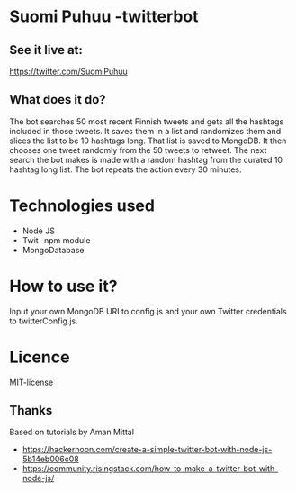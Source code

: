 # Suomi Puhuu -twitterbot

## See it live at:
https://twitter.com/SuomiPuhuu

## What does it do?
The bot searches 50 most recent Finnish tweets and gets all the hashtags included in those tweets. It saves them in a list and randomizes them and slices the list to be 10 hashtags long. That list is saved to MongoDB. It then chooses one tweet randomly from the 50 tweets to retweet. The next search the bot makes is made with a random hashtag from the curated 10 hashtag long list. The bot repeats the action every 30 minutes.

# Technologies used
- Node JS
- Twit -npm module
- MongoDatabase 

# How to use it?
Input your own MongoDB URI to config.js and your own Twitter credentials to twitterConfig.js.

# Licence 
MIT-license

## Thanks
Based on tutorials by Aman Mittal
- https://hackernoon.com/create-a-simple-twitter-bot-with-node-js-5b14eb006c08
- https://community.risingstack.com/how-to-make-a-twitter-bot-with-node-js/